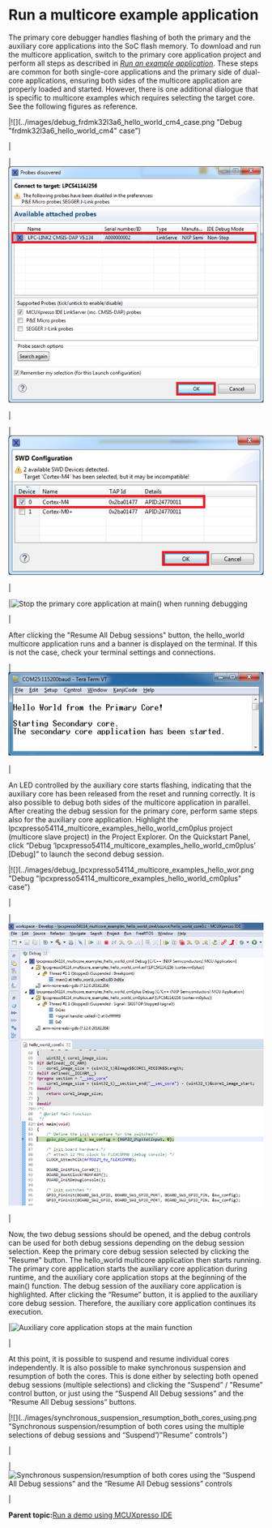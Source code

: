 # Run a multicore example application

The primary core debugger handles flashing of both the primary and the auxiliary core applications into the SoC flash memory. To download and run the multicore application, switch to the primary core application project and perform all steps as described in *[Run an example application](run_an_example_application.md#)*. These steps are common for both single-core applications and the primary side of dual-core applications, ensuring both sides of the multicore application are properly loaded and started. However, there is one additional dialogue that is specific to multicore examples which requires selecting the target core. See the following figures as reference.

|![](../images/debug_frdmk32l3a6_hello_world_cm4_case.png "Debug "frdmk32l3a6_hello_world_cm4" case")

|





|![](../images/attached_probes_debug_emulator_selection_multicore.png "Attached Probes: debug emulator selection")

|





|![](../images/target_core_selection_dialog.png "Target core selection dialogue")

|



|![](../images/stop_primary_core_app_at_main_when_running_debuggi.png "Stop the primary core application at main() when running
										debugging")

|





After clicking the "Resume All Debug sessions" button, the hello\_world multicore application runs and a banner is displayed on the terminal. If this is not the case, check your terminal settings and connections.

|![](../images/hello_world_primary_core_message_multicore.png "Hello World from the primary core message")

|

An LED controlled by the auxiliary core starts flashing, indicating that the auxiliary core has been released from the reset and running correctly. It is also possible to debug both sides of the multicore application in parallel. After creating the debug session for the primary core, perform same steps also for the auxiliary core application. Highlight the lpcxpresso54114\_multicore\_examples\_hello\_world\_cm0plus project \(multicore slave project\) in the Project Explorer. On the Quickstart Panel, click “Debug ‘lpcxpresso54114\_multicore\_examples\_hello\_world\_cm0plus’ \[Debug\]” to launch the second debug session.

|![](../images/debug_lpcxpresso54114_multicore_examples_hello_wor.png "Debug
										"lpcxpresso54114_multicore_examples_hello_world_cm0plus"
										case")

|





|![](../images/two_opened_debug_sessions.png "Two opened debug sessions")

|





Now, the two debug sessions should be opened, and the debug controls can be used for both debug sessions depending on the debug session selection. Keep the primary core debug session selected by clicking the "Resume" button. The hello\_world multicore application then starts running. The primary core application starts the auxiliary core application during runtime, and the auxiliary core application stops at the beginning of the main\(\) function. The debug session of the auxiliary core application is highlighted. After clicking the “Resume” button, it is applied to the auxiliary core debug session. Therefore, the auxiliary core application continues its execution.

|![](../images/auxiliary_core_application_stops_at_main_function.png "Auxiliary core application stops at the main
										function")

|





At this point, it is possible to suspend and resume individual cores independently. It is also possible to make synchronous suspension and resumption of both the cores. This is done either by selecting both opened debug sessions \(multiple selections\) and clicking the “Suspend” / "Resume” control button, or just using the “Suspend All Debug sessions” and the “Resume All Debug sessions” buttons.

|![](../images/synchronous_suspension_resumption_both_cores_using.png "Synchronous suspension/resumption of both cores using the
										multiple
										selections
										of debug sessions and “Suspend”/"Resume” controls")

|





|![](../images/synchronous_suspension_resumption_both_cores_using_001.png "Synchronous suspension/resumption of both cores using the
										“Suspend All Debug sessions” and the “Resume All Debug
										sessions” controls")

|





**Parent topic:**[Run a demo using MCUXpresso IDE](../topics/run_a_demo_using_mcuxpresso_ide.md)

